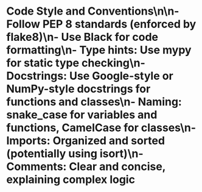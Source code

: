 # Code Style and Conventions\n\n- Follow PEP 8 standards (enforced by flake8)\n- Use Black for code formatting\n- Type hints: Use mypy for static type checking\n- Docstrings: Use Google-style or NumPy-style docstrings for functions and classes\n- Naming: snake_case for variables and functions, CamelCase for classes\n- Imports: Organized and sorted (potentially using isort)\n- Comments: Clear and concise, explaining complex logic